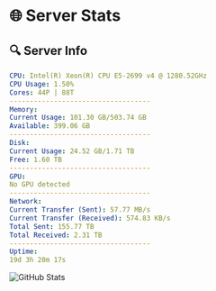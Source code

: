 # 🌐 Server Stats
## 🔍 Server Info
```yaml
CPU: Intel(R) Xeon(R) CPU E5-2699 v4 @ 1280.52GHz
CPU Usage: 1.50%
Cores: 44P | 88T
-----------------------------------
Memory:
Current Usage: 101.30 GB/503.74 GB
Available: 399.06 GB
-----------------------------------
Disk:
Current Usage: 24.52 GB/1.71 TB
Free: 1.60 TB
-----------------------------------
GPU:
No GPU detected
-----------------------------------
Network:
Current Transfer (Sent): 57.77 MB/s
Current Transfer (Received): 574.83 KB/s
Total Sent: 155.77 TB
Total Received: 2.31 TB
-----------------------------------
Uptime:
19d 3h 20m 17s
```
![GitHub Stats](https://img.shields.io/badge/Updated-2025-02-27_02:03:35-blue)